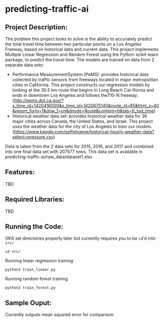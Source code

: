 # predicting-traffic-ai
Project Description:
-------------------
The problem this project looks to solve is the ability to accurately predict the total travel time between two particular points on a Los Angeles Freeway, based on historical  data and current data. This project implements Multiple Linear Regression and Random Forest using the Python scikit-learn package, to predict the travel time. The models are trained on data from 2 separate data sets:
- Performance MeasurementSystem (PeMS): provides historical data collected by traffic sensors from freeways located in major metropolitan cities in California. This project constructs our regression models by looking at the 30.5 km route that begins in Long Beach Cal-ifornia and ends in downtown Los Angeles and follows the710-N freeway. (http://pems.dot.ca.gov/?s_time_id=1420416000&e_time_id=1420675140&route_id=85&html_x=40&report_form=1&dow_1=on&dnode=Route&content=tt&tab=tt_tod_time)
- Historical weather data set: provides historical weather data for 36 major cities across Canada, the United States, and Israel. This project uses the weather data for the city of Los Angeles to train our models. (https://www.kaggle.com/selfishgene/historical-hourly-weather-data?select=pressure.csv)

Data is taken from the 2 data sets for 2015, 2016, and 2017 and combined into one final data set with 207577 rows. This data set is available in predicting-traffic-ai/raw_data/dataset1.xlsx

Features:
---------
TBD

Required Libraries:
-------------------
TBD

Running the Code:
-----------------
(Will set directories properly later but currently requires you to be `cd`'d into `src/`

```
cd src/
```

Running linear regression training
```
python3 train_linear.py 
```

Running random forest training
```
python3 train_forest.py
```

Sample Ouput:
-------------
Currently outputs mean squared error for comparison
